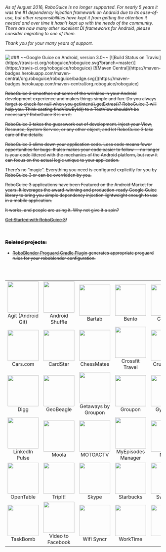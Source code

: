 *As of August 2016, RoboGuice is no longer supported.  For nearly 5 years it was the #1 dependency injection framework on Android due to its ease-of-use, but other responsibilities have kept it from getting the attention it needed and over time it hasn't kept up with the needs of the community.  There are now many other excellent DI frameworks for Android, please consider migrating to one of them.*

*Thank you for your many years of support.*

---






<img src="http://f.cl.ly/items/1G3K1n2L3g452n3i1M2q/roboguice-200px.png" align="left" />
### ~~Google Guice on Android, version 3.0~~ 
[![Build Status on Travis:](https://travis-ci.org/roboguice/roboguice.svg?branch=master)](https://travis-ci.org/roboguice/roboguice) [![Maven Central](https://maven-badges.herokuapp.com/maven-central/org.roboguice/roboguice/badge.svg)](https://maven-badges.herokuapp.com/maven-central/org.roboguice/roboguice)



~~RoboGuice 3 smoothes out some of the wrinkles in your Android development experience and makes things simple and fun. Do you always forget to check for null when you getIntent().getExtras()? RoboGuice 3 will help you. Think casting findViewById() to a TextView shouldn’t be necessary? RoboGuice 3 is on it.~~

~~RoboGuice 3 takes the guesswork out of development. Inject your View, Resource, System Service, or any other object, and let RoboGuice 3 take care of the details.~~

~~RoboGuice 3 slims down your application code. Less code means fewer opportunities for bugs. It also makes your code easier to follow -- no longer is your code littered with the mechanics of the Android platform, but now it can focus on the actual logic unique to your application.~~

~~There’s no “magic”. Everything you need is configured explicitly for you by RoboGuice 3 or can be overridden by you.~~

~~RoboGuice 3 applications have been Featured on the Android Market for years. It leverages the award-winning and production-ready Google Guice library to bring you simple dependency injection lightweight enough to use in a mobile application.~~

~~It works, and people are using it. Why not give it a spin?~~

~~[Get Started with RoboGuice 3](https://github.com/roboguice/roboguice/wiki)!~~

<br/>

### ~~Related projects:~~

* ~~[RoboBlender Proguard Gradle Plugin](https://github.com/team-supercharge/roboblender-proguard-gradle-plugin) generates appropriate proguard rules for your roboblender configuration.~~

<br/>
<br/>

<!-- DO YOU WANT TO SEE YOUR APP LISTED HERE?
   - Download your app icon from Google Play, add it to the assets directory,
   - then modify this README.md file and submit a PR with your changes. -->
<table>
	<tr>
		<td width="130" align="center">
			<a title="Agit (Android Git)" href="https://market.android.com/details?id=com.madgag.agit" rel="nofollow"><img src="https://raw.githubusercontent.com/roboguice/roboguice/master/assets/agit.png" width="100" height="100"></a>Agit (Android Git)
		</td>
		<td width="130" align="center">
			<a title="Android Shuffle" href="https://market.android.com/details?id=org.dodgybits.android.shuffle" rel="nofollow"><img src="https://raw.githubusercontent.com/roboguice/roboguice/master/assets/android-shuffle.png" width="100" height="100"></a>Android Shuffle
		</td>
		<td width="130" align="center">
			<a title="Bartab" href="https://market.android.com/details?id=com.webtab.bartab.droid" rel="nofollow"><img src="https://raw.githubusercontent.com/roboguice/roboguice/master/assets/bartab.png" width="100" height="100"></a>Bartab
		</td>
		<td width="130" align="center">
			<a title="Bento" href="https://play.google.com/store/apps/details?id=br.gov.rs.bentogoncalves.guia" rel="nofollow"><img src="https://raw.githubusercontent.com/roboguice/roboguice/master/assets/bento.png" width="100" height="100"></a>Bento
		</td>
		<td width="130" align="center">
			<a title="CallerID" href="https://market.android.com/details?id=com.integralblue.callerid" rel="nofollow"><img src="https://raw.githubusercontent.com/roboguice/roboguice/master/assets/callerid.png" width="100" height="100"></a>CallerID
		</td>
	</tr>
	<tr>
		<td width="130" align="center">
			<a title="Cars.com" href="http://market.android.com/details?id=com.cars.android" rel="nofollow"><img src="https://raw.githubusercontent.com/roboguice/roboguice/master/assets/cars.png" width="100" height="100"></a>Cars.com
		</td>
		<td width="130" align="center">
			<a title="CardStar" href="https://market.android.com/details?id=com.cardstar.android" rel="nofollow"><img src="https://raw.githubusercontent.com/roboguice/roboguice/master/assets/cardstar.png" width="100" height="100"></a>CardStar
		</td>
		<td width="130" align="center">
			<a title="ChessMates" href="https://play.google.com/store/apps/details?id=com.aptitudelabs.chess" rel="nofollow"><img src="https://raw.githubusercontent.com/roboguice/roboguice/master/assets/chessmates.png" width="100" height="100"></a>ChessMates
		</td>
		<td width="130" align="center">
			<a title="Crossfit Travel" href="http://market.android.com/details?id=com.agilevent.crossfittravel" rel="nofollow"><img src="https://raw.githubusercontent.com/roboguice/roboguice/master/assets/crossfit.png" width="100" height="100"></a>Crossfit Travel
		</td>
		<td width="130" align="center">
			<a title="Crunchyroll" href="https://play.google.com/store/apps/details?id=com.crunchyroll.crunchyroid" rel="nofollow"><img src="https://raw.githubusercontent.com/roboguice/roboguice/master/assets/crunchyroll.png" width="100" height="100"></a>Crunchyroll
		</td>
	</tr>
	<tr>
		<td width="130" align="center">
			<a title="Digg" href="http://www.digg.com" rel="nofollow"><img src="https://raw.githubusercontent.com/roboguice/roboguice/master/assets/digg.png" width="100" height="100"></a>Digg
		</td>
		<td width="130" align="center">
			<a title="GeoBeagle" href="https://market.android.com/details?id=com.google.code.geobeagle" rel="nofollow"><img src="https://raw.githubusercontent.com/roboguice/roboguice/master/assets/geobeagle.png" width="100" height="100"></a>GeoBeagle
		</td>
		<td width="130" align="center">
			<a title="Getaways by Groupon" href="https://play.google.com/store/apps/details?id=com.groupon.travel" rel="nofollow"><img src="https://raw.githubusercontent.com/roboguice/roboguice/master/assets/getaways.png" width="100" height="100"></a>Getaways by Groupon
		</td>
		<td width="130" align="center">
			<a title="Groupon" href="http://market.android.com/details?id=com.groupon" rel="nofollow"><img src="https://raw.githubusercontent.com/roboguice/roboguice/master/assets/groupon.png" width="100" height="100"></a>Groupon
		</td>
		<td width="130" align="center">
			<a title="Gymglish" href="https://play.google.com/store/apps/details?id=com.gymglish.ggmobile" rel="nofollow"><img src="https://raw.githubusercontent.com/roboguice/roboguice/master/assets/gymglish.png" width="100" height="100"></a>Gymglish
		</td>
	</tr>
	<tr>
		<td width="130" align="center">
			<a title="LinkedIn Pulse" href="https://market.android.com/details?id=com.alphonso.pulse" rel="nofollow"><img src="https://raw.githubusercontent.com/roboguice/roboguice/master/assets/pulse.png" width="100" height="100"></a>LinkedIn Pulse
		</td>
		<td width="130" align="center">
			<a title="Moola" href="https://play.google.com/store/apps/details?id=nefarious.apps.moolapro" rel="nofollow"><img src="https://raw.githubusercontent.com/roboguice/roboguice/master/assets/moola.png" width="100" height="100"></a>Moola
		</td>
		<td width="130" align="center">
			<a title="MOTOACTV" href="https://play.google.com/store/apps/details?id=com.motorola.notification" rel="nofollow"><img src="https://raw.githubusercontent.com/roboguice/roboguice/master/assets/motoactv.png" width="100" height="100"></a>MOTOACTV
		</td>
		<td width="130" align="center">
			<a title="MyEpisodes Manager" href="https://market.android.com/details?id=eu.vranckaert.episodeWatcher" rel="nofollow"><img src="https://raw.githubusercontent.com/roboguice/roboguice/master/assets/my-episodes-manager.png" width="100" height="100"></a>MyEpisodes Manager
		</td>
		<td width="130" align="center">
			<a title="Nike+" href="https://play.google.com/store/apps/details?id=com.nike.plusgps" rel="nofollow"><img src="https://raw.githubusercontent.com/roboguice/roboguice/master/assets/nike.png" width="100" height="100"></a>Nike+
		</td>
	</tr>
	<tr>
		<td width="130" align="center">
			<a title="OpenTable" href="http://market.android.com/details?id=com.opentable" rel="nofollow"><img src="https://raw.githubusercontent.com/roboguice/roboguice/master/assets/opentable.png" width="100" height="100"></a>OpenTable
		</td>
		<td width="130" align="center">
			<a title="TripIt!" href="http://market.android.com/details?id=com.tripit" rel="nofollow"><img src="https://raw.githubusercontent.com/roboguice/roboguice/master/assets/tripit.png" width="100" height="100"></a>TripIt!
		</td>
		<td width="130" align="center">
			<a title="Skype" href="http://market.android.com/details?id=com.skype.raider" rel="nofollow"><img src="https://raw.githubusercontent.com/roboguice/roboguice/master/assets/skype.png" width="100" height="100"></a>Skype
		</td>
		<td width="130" align="center">
			<a title="Starbucks" href="https://play.google.com/store/apps/details?id=com.starbucks.mobilecard" rel="nofollow"><img src="https://raw.githubusercontent.com/roboguice/roboguice/master/assets/starbucks.png" width="100" height="100"></a>Starbucks
		</td>
		<td width="130" align="center">
			<a title="SwiftKey" href="http://market.android.com/details?id=com.touchtype.swiftkey" rel="nofollow"><img src="https://raw.githubusercontent.com/roboguice/roboguice/master/assets/swiftkey.png" width="100" height="100"></a>SwiftKey
		</td>
	</tr>
	<tr>
		<td width="130" align="center">
			<a title="TaskBomb" href="https://market.android.com/details?id=org.androidideas.taskbomb" rel="nofollow"><img src="https://raw.githubusercontent.com/roboguice/roboguice/master/assets/taskbomb.png" width="100" height="100"></a>TaskBomb
		</td>
		<td width="130" align="center">
			<a title="Video to Facebook" href="https://market.android.com/details?id=net.eworldui.videouploader" rel="nofollow"><img src="https://raw.githubusercontent.com/roboguice/roboguice/master/assets/video-to-facebook.png" width="100" height="100"></a>Video to Facebook
		</td>
		<td width="130" align="center">
			<a title="Wifi Syncr" href="https://market.android.com/details?id=com.appricoo.android.tools.wifisyncr" rel="nofollow"><img src="https://raw.githubusercontent.com/roboguice/roboguice/master/assets/wifi-syncer.png" width="100" height="100"></a>Wifi Syncr
		</td>
		<td width="130" align="center">
			<a title="WorkTime" href="https://market.android.com/details?id=eu.vranckaert.worktime" rel="nofollow"><img src="https://raw.githubusercontent.com/roboguice/roboguice/master/assets/worktime.png" width="100" height="100"></a>WorkTime
		</td>
		<td width="130" align="center">
			<a title="Zynk" href="https://play.google.com/store/apps/details?id=me.zynk.zynkcorp" rel="nofollow"><img src="https://raw.githubusercontent.com/roboguice/roboguice/master/assets/zynk.png" width="100" height="100"></a>Zynk
		</td>
	</tr>
</table>


